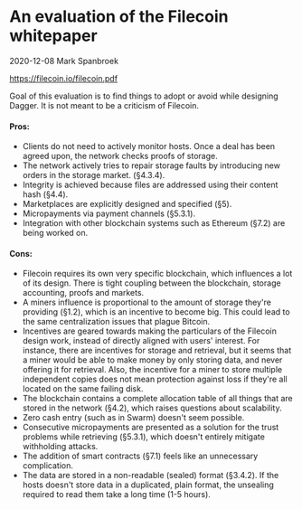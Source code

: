 An evaluation of the Filecoin whitepaper
========================================

2020-12-08 Mark Spanbroek

https://filecoin.io/filecoin.pdf

Goal of this evaluation is to find things to adopt or avoid while designing
Dagger. It is not meant to be a criticism of Filecoin.

#### Pros:

+ Clients do not need to actively monitor hosts. Once a deal has been agreed
  upon, the network checks proofs of storage.
+ The network actively tries to repair storage faults by introducing new
  orders in the storage market. (§4.3.4).
+ Integrity is achieved because files are addressed using their content
  hash (§4.4).
+ Marketplaces are explicitly designed and specified (§5).
+ Micropayments via payment channels (§5.3.1).
+ Integration with other blockchain systems such as Ethereum (§7.2) are being
  worked on.

#### Cons:

- Filecoin requires its own very specific blockchain, which influences a lot
  of its design. There is tight coupling between the blockchain, storage
  accounting, proofs and markets.
- A miners influence is proportional to the amount of storage they're
  providing (§1.2), which is an incentive to become big. This could lead to
  the same centralization issues that plague Bitcoin.
- Incentives are geared towards making the particulars of the Filecoin
  design work, instead of directly aligned with users' interest. For instance,
  there are incentives for storage and retrieval, but it seems that a miner
  would be able to make money by only storing data, and never offering it for
  retrieval. Also, the incentive for a miner to store multiple independent
  copies does not mean protection against loss if they're all located on the
  same failing disk.
- The blockchain contains a complete allocation table of all things that are
  stored in the network (§4.2), which raises questions about scalability.
- Zero cash entry (such as in Swarm) doesn't seem possible.
- Consecutive micropayments are presented as a solution for the trust problems
  while retrieving (§5.3.1), which doesn't entirely mitigate withholding
  attacks.
- The addition of smart contracts (§7.1) feels like an unnecessary
  complication.
- The data are stored in a non-readable (sealed) format (§3.4.2).
  If the hosts doesn't store data in a duplicated, plain format,
  the unsealing required to read them take a long time (1-5 hours).
